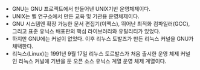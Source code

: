 - GNU는 GNU 프로젝트에서 만들어낸 UNIX기반 운영체제이다.
- UNIX는 벨 연구소에서 만든 교육 및 기관용 운영체제이다.
- GNU 시스템엔 확장 가능한 문서 편집기(이맥스), 뛰어난 최적화 컴파일러(GCC), 그리고 표준 유닉스 배포판의 핵심 라이브러리와 유틸리티가 있었다.
- 하지만 GNU에는 커널이 없었다. 이후 리누스 토발즈가 만든 리눅스 커널을 GNU가 채택한다. 
- 리눅스(Linux)는 1991년 9월 17일 리누스 토르발스가 처음 출시한 운영 체제 커널인 리눅스 커널에 기반을 둔 오픈 소스 유닉스 계열 운영 체제 계열이다.
